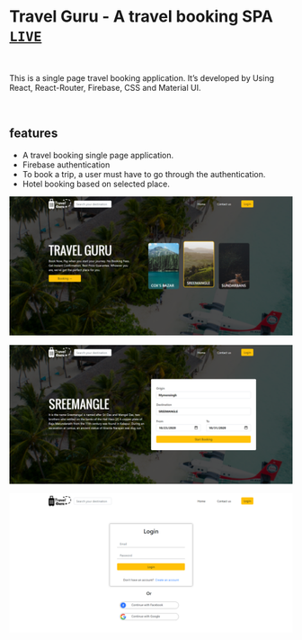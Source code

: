 # Travel Guru - A travel booking SPA [`LIVE`](https://travel-guru20.netlify.app/)

<br />

This is a single page travel booking application. It’s developed by Using React, React-Router, Firebase, CSS and Material UI.

<br />

## features
- A travel booking single page application.
- Firebase authentication
- To book a trip, a user must have to go through the authentication.
- Hotel booking based on selected place.


![](src/images/ss1.png)

![](src/images/ss2.png)

![](src/images/ss3.png)
